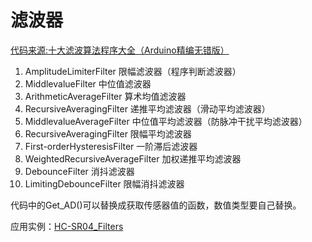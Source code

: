 # 滤波器

[代码来源:十大滤波算法程序大全（Arduino精编无错版）](https://www.geek-workshop.com/thread-7694-1-1.html)

1. AmplitudeLimiterFilter 限幅滤波器（程序判断滤波器）
2. MiddlevalueFilter 中位值滤波器
3. ArithmeticAverageFilter 算术均值滤波器
4. RecursiveAveragingFilter 递推平均滤波器（滑动平均滤波器）
5. MiddlevalueAverageFilter 中位值平均滤波器（防脉冲干扰平均滤波器）
6. RecursiveAveragingFilter 限幅平均滤波器
7. First-orderHysteresisFilter 一阶滞后滤波器
8. WeightedRecursiveAverageFilter 加权递推平均滤波器
9. DebounceFilter 消抖滤波器
10. LimitingDebounceFilter 限幅消抖滤波器

代码中的Get_AD()可以替换成获取传感器值的函数，数值类型要自己替换。

应用实例：[HC-SR04_Filters](https://github.com/mndream/Arduino-UNO-R3/tree/master/HC-SR04_Filters)